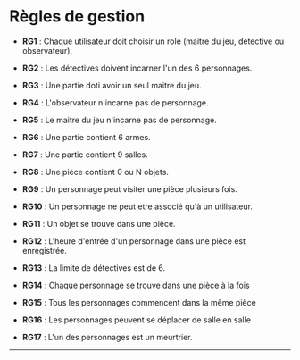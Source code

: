 # Règles de gestion

- **RG1** : Chaque utilisateur doit choisir un role (maitre du jeu, détective ou observateur).

- **RG2** : Les détectives doivent incarner l'un des 6 personnages.

- **RG3** : Une partie doti avoir un seul maitre du jeu.

- **RG4** : L'observateur n'incarne pas de personnage.

- **RG5** : Le maitre du jeu n'incarne pas de personnage.

- **RG6** : Une partie contient 6 armes.

- **RG7** : Une partie contient 9 salles.

- **RG8** : Une pièce contient 0 ou N objets.

- **RG9** : Un personnage peut visiter une pièce plusieurs fois.

- **RG10** : Un personnage ne peut etre associé qu'à un utilisateur.

- **RG11** : Un objet se trouve dans une pièce.

- **RG12** : L'heure d'entrée d'un personnage dans une pièce est enregistrée.

- **RG13** : La limite de détectives est de 6.

- **RG14** : Chaque personnage se trouve dans une pièce à la fois

- **RG15** : Tous les personnages commencent dans la même pièce

- **RG16** : Les personnages peuvent se déplacer de salle en salle

- **RG17** : L'un des personnages est un meurtrier.
---